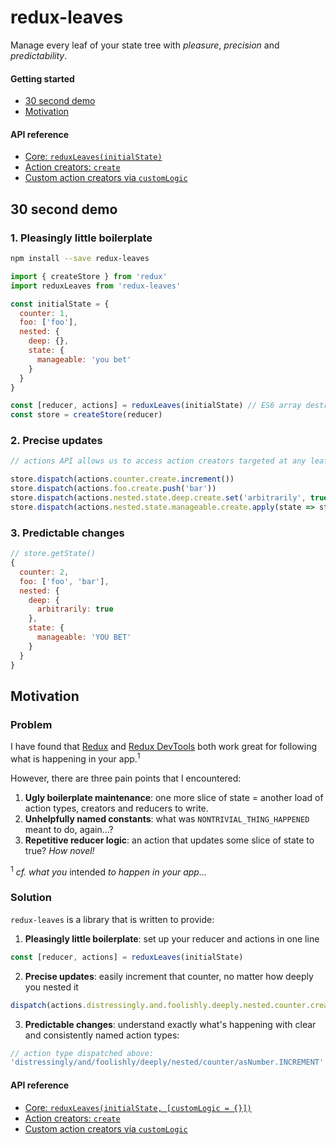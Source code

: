 # redux-leaves

Manage every leaf of your state tree with *pleasure*, *precision* and *predictability*.

#### Getting started
- [30 second demo](#30-second-demo)
- [Motivation](#motivation)

#### API reference
- [Core: `reduxLeaves(initialState)`](https://github.com/richardcrng/redux-leaves/tree/master/src/docs)
- [Action creators: `create`](https://github.com/richardcrng/redux-leaves/tree/master/src/docs/create)
- [Custom action creators via `customLogic`](https://github.com/richardcrng/redux-leaves/tree/master/src/docs/customLogic.md)

## 30 second demo

### 1. Pleasingly little boilerplate

```bash
npm install --save redux-leaves
```

```js
import { createStore } from 'redux'
import reduxLeaves from 'redux-leaves'

const initialState = {
  counter: 1,
  foo: ['foo'],
  nested: {
    deep: {},
    state: {
      manageable: 'you bet'
    }
  }
}

const [reducer, actions] = reduxLeaves(initialState) // ES6 array destructuring
const store = createStore(reducer)
```

### 2. Precise updates

```js
// actions API allows us to access action creators targeted at any leaf of our state shape

store.dispatch(actions.counter.create.increment())
store.dispatch(actions.foo.create.push('bar'))
store.dispatch(actions.nested.state.deep.create.set('arbitrarily', true))
store.dispatch(actions.nested.state.manageable.create.apply(state => state.toUpperCase()))
```

### 3. Predictable changes
```js
// store.getState()
{
  counter: 2,
  foo: ['foo', 'bar'],
  nested: {
    deep: {
      arbitrarily: true
    },
    state: {
      manageable: 'YOU BET'
    }
  }
}
```

## Motivation

### Problem

I have found that [Redux](https://redux.js.org/) and [Redux DevTools](https://github.com/zalmoxisus/redux-devtools-extension) both work great for following what is happening in your app.<sup>1</sup>

However, there are three pain points that I encountered:

1. **Ugly boilerplate maintenance**: one more slice of state =  another load of action types, creators and reducers to write.
2. **Unhelpfully named constants**: what was `NONTRIVIAL_THING_HAPPENED` meant to do, again...?
3. **Repetitive reducer logic**: an action that updates some slice of state to true? *How novel!*

<sup>1</sup> *cf. what you* intended *to happen in your app...*

### Solution

`redux-leaves` is a library that is written to provide:

1. **Pleasingly little boilerplate**: set up your reducer and actions in one line
```js
const [reducer, actions] = reduxLeaves(initialState)
```

2. **Precise updates**: easily increment that counter, no matter how deeply you nested it
```js
dispatch(actions.distressingly.and.foolishly.deeply.nested.counter.create.increment(2))
```
3. **Predictable changes**: understand exactly what's happening with clear and consistently named action types:
```js
// action type dispatched above:
'distressingly/and/foolishly/deeply/nested/counter/asNumber.INCREMENT'
``` 

#### API reference
- [Core: `reduxLeaves(initialState, [customLogic = {}])`](https://github.com/richardcrng/redux-leaves/tree/master/src/docs)
- [Action creators: `create`](https://github.com/richardcrng/redux-leaves/tree/master/src/docs/create)
- [Custom action creators via `customLogic`](https://github.com/richardcrng/redux-leaves/tree/master/src/docs/customLogic.md)